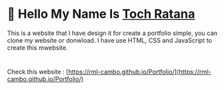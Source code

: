 # 👋 Hello My Name Is [Toch Ratana]()

This is a website that I have design it for create a portfolio simple, you can clone my website or donwload.
I have use HTML, CSS and JavaScript to create this mwebsite.

#

Check this website : [https://rml-cambo.github.io/Portfolio/](https://rml-cambo.github.io/Portfolio/)

